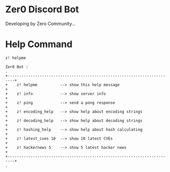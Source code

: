 # Zer0 Discord Bot

Developing by Zero Community... 

# Help Command
    z! helpme

    Zer0 Bot :
    .
    +-------------------------------------------------------------------------+
    +    z! helpme          --> show this help message                        +
    +    z! info            --> show server info                              +
    +    z! ping            --> send a pong response                          +
    +    z! encoding_help   --> show help about encoding strings              +
    +    z! decoding_help   --> show help about decoding strings              +
    +    z! hashing_help    --> show help about hash calculating              +
    +    z! latest_cves 10  --> show 10 latest CVEs                           +
    +    z! hackernews 5    --> show 5 latest hacker news                     + 
    +-------------------------------------------------------------------------+
    .
